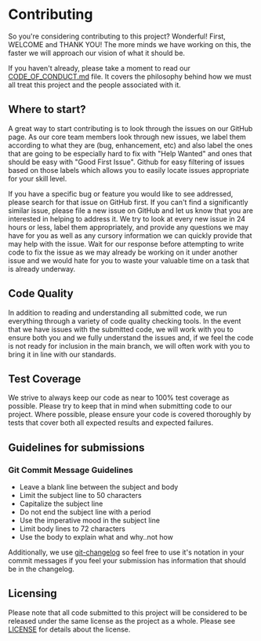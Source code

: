 # Contributing

So you're considering contributing to this project?  Wonderful!
First, WELCOME and THANK YOU!  The more minds we have working on this,
the faster we will approach our vision of what it should be.

If you haven't already, please take a moment to read our
[CODE_OF_CONDUCT.md](CODE_OF_CONDUCT.md) file.  It covers the philosophy behind how we must
all treat this project and the people associated with it.

## Where to start?

A great way to start contributing is to look through the issues on our
GitHub page.  As our core team members look through new issues, we
label them according to what they are (bug, enhancement, etc) and also
label the ones that are going to be especially hard to fix with
"Help Wanted" and ones that should be easy with "Good First Issue".
Github for easy filtering of issues based on those labels which allows
you to easily locate issues appropriate for your skill level.

If you have a specific bug or feature you would like to see addressed,
please search for that issue on GitHub first.  If you can't find a
significantly similar issue, please file a new issue on GitHub and let
us know that you are interested in helping to address it.  We try to
look at every new issue in 24 hours or less, label them appropriately,
and provide any questions we may have for you as well as any cursory
information we can quickly provide that may help with the issue.  Wait
for our response before attempting to write code to fix the issue as
we may already be working on it under another issue and we would hate
for you to waste your valuable time on a task that is already underway.

## Code Quality

In addition to reading and understanding all submitted code, we run
everything through a variety of code quality checking tools.  In the
event that we have issues with the submitted code, we will work with
you to ensure both you and we fully understand the issues and, if we
feel the code is not ready for inclusion in the main branch, we will
often work with you to bring it in line with our standards.

## Test Coverage

We strive to always keep our code as near to 100% test coverage as
possible.  Please try to keep that in mind when submitting code to our
project.  Where possible, please ensure your code is covered thoroughly
by tests that cover both all expected results and expected failures.

## Guidelines for submissions

### Git Commit Message Guidelines

- Leave a blank line between the subject and body
- Limit the subject line to 50 characters
- Capitalize the subject line
- Do not end the subject line with a period
- Use the imperative mood in the subject line
- Limit body lines to 72 characters
- Use the body to explain what and why..not how

Additionally, we use [git-changelog](https://crates.io/crates/git-changelog) so feel free to use it's
notation in your commit messages if you feel your submission has
information that should be in the changelog.

## Licensing

Please note that all code submitted to this project will be considered
to be released under the same license as the project as a whole.
Please see [LICENSE](LICENSE) for details about the license.
